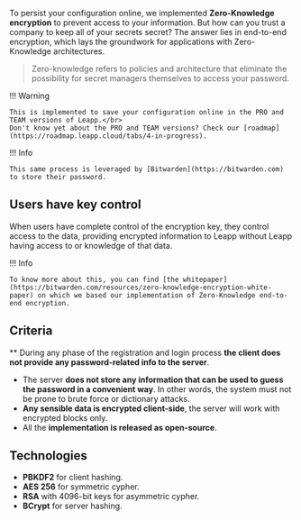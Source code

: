 To persist your configuration online, we implemented **Zero-Knowledge encryption** to prevent access to your information. But how can you trust a company to keep all of your secrets secret? The answer lies in end-to-end encryption, which lays the groundwork for applications with Zero-Knowledge architectures.

> Zero-knowledge refers to policies and architecture that eliminate the possibility for secret managers themselves to access your password.

!!! Warning

    This is implemented to save your configuration online in the PRO and TEAM versions of Leapp.</br>
    Don't know yet about the PRO and TEAM versions? Check our [roadmap](https://roadmap.leapp.cloud/tabs/4-in-progress).

!!! Info

    This same process is leveraged by [Bitwarden](https://bitwarden.com) to store their password. 

## Users have key control

When users have complete control of the encryption key, they control access to the data, providing encrypted information to Leapp without Leapp having access to or knowledge of that data.

!!! Info

    To know more about this, you can find [the whitepaper](https://bitwarden.com/resources/zero-knowledge-encryption-white-paper) on which we based our implementation of Zero-Knowledge end-to-end encryption.

## Criteria

** During any phase of the registration and login process **the client does not provide any password-related info to the server**.
- The server **does not store any information that can be used to guess the password in a convenient way**. In other words, the system must not be prone to brute force or dictionary attacks.
- **Any sensible data is encrypted client-side**, the server will work with encrypted blocks only.
- All the **implementation is released as open-source**.

## Technologies

- **PBKDF2** for client hashing.
- **AES 256** for symmetric cypher.
- **RSA** with 4096-bit keys for asymmetric cypher.
- **BCrypt** for server hashing.
